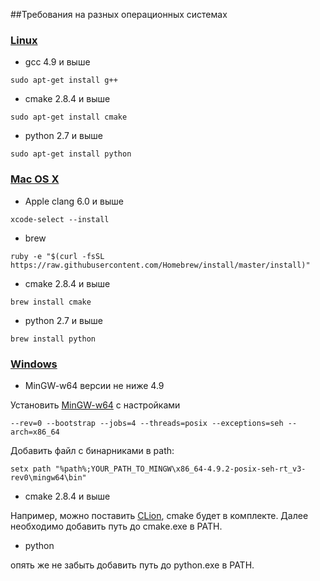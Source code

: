 ##Требования на разных операционных системах
### [Linux](#linux)
- gcc 4.9 и выше
```
sudo apt-get install g++
```
- cmake 2.8.4 и выше
```
sudo apt-get install cmake
```
- python 2.7 и выше
```
sudo apt-get install python
```

### [Mac OS X](#macosx)
- Apple clang 6.0 и выше
```
xcode-select --install
```
- brew
```
ruby -e "$(curl -fsSL https://raw.githubusercontent.com/Homebrew/install/master/install)"
```
- cmake 2.8.4 и выше
```
brew install cmake
```
- python 2.7 и выше
```
brew install python
```

### [Windows](#windows)
- MinGW-w64 версии не ниже 4.9

Установить [MinGW-w64](http://sourceforge.net/projects/mingw-w64/)
с настройками 
```
--rev=0 --bootstrap --jobs=4 --threads=posix --exceptions=seh --arch=x86_64
```
Добавить файл с бинарниками в path:
```
setx path "%path%;YOUR_PATH_TO_MINGW\x86_64-4.9.2-posix-seh-rt_v3-rev0\mingw64\bin"
```

- cmake 2.8.4 и выше

Например, можно поставить [CLion](https://www.jetbrains.com/clion/download/#section=windows-version), cmake будет в комплекте. Далее необходимо добавить путь до cmake.exe в PATH.

- python

опять же не забыть добавить путь до python.exe в PATH.